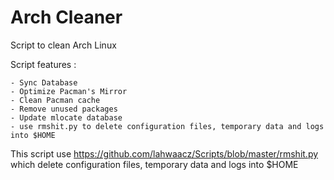 # Arch Cleaner

Script to clean Arch Linux

Script features :

    - Sync Database
    - Optimize Pacman's Mirror
    - Clean Pacman cache
    - Remove unused packages
    - Update mlocate database
    - use rmshit.py to delete configuration files, temporary data and logs into $HOME
    
    
This script use https://github.com/lahwaacz/Scripts/blob/master/rmshit.py which delete configuration files, temporary data and logs into $HOME
